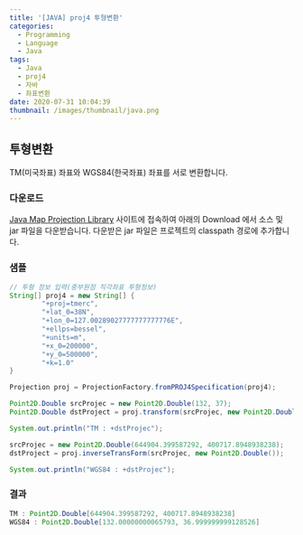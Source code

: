 ```yaml
---
title: '[JAVA] proj4 투형변환'
categories:
  - Programming
  - Language
  - Java
tags:
  - Java
  - proj4
  - 자바
  - 좌표변환
date: 2020-07-31 10:04:39
thumbnail: /images/thumbnail/java.png
---
```


## 투형변환

TM(미국좌표) 좌표와 WGS84(한국좌표) 좌표를 서로 변환합니다.

### 다운로드

[Java Map Projection Library](http://www.jhlabs.com/java/maps/proj/) 사이트에 접속하여 아래의 Download 에서 소스 및 jar 파일을 다운받습니다. 다운받은 jar 파일은 프로젝트의 classpath 경로에 추가합니다.

### 샘플

```java
// 투형 정보 입력(중부원점 직각좌표 투형정보)
String[] proj4 = new String[] {
        "+proj=tmerc",
        "+lat_0=38N",
        "+lon_0=127.00289027777777777776E",
        "+ellps=bessel",
        "+units=m",
        "+x_0=200000",
        "+y_0=500000",
        "+k=1.0"
}

Projection proj = ProjectionFactory.fromPROJ4Specification(proj4);

Point2D.Double srcProjec = new Point2D.Double(132, 37);
Point2D.Double dstProject = proj.transform(srcProjec, new Point2D.Double());

System.out.println("TM : +dstProjec");

srcProjec = new Point2D.Double(644904.399587292, 400717.8948938238);
dstProject = proj.inverseTransForm(srcProjec, new Point2D.Double());

System.out.println("WGS84 : +dstProjec");
```

### 결과

```java
TM : Point2D.Double[644904.399587292, 400717.8948938238]
WGS84 : Point2D.Double[132.00000000065793, 36.999999999128526]
```
